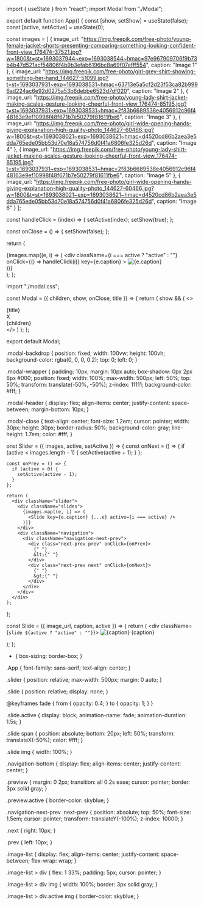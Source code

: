 import { useState } from "react";
import Modal from "./Modal";

export default function App() {
  const [show, setShow] = useState(false);
  const [active, setActive] = useState(0);

  const images = [
    {
      image_url:
        "https://img.freepik.com/free-photo/young-female-jacket-shorts-presenting-comparing-something-looking-confident-front-view_176474-37521.jpg?w=1800&t=st=1693037944~exp=1693038544~hmac=97e967909706f9b73b4b47d521acf54806f4b9b3efab6196bc8a69f07efff554",
      caption: "Image 1"
    },
    {
      image_url:
        "https://img.freepik.com/free-photo/girl-grey-shirt-showing-something-her-hand_144627-51099.jpg?t=st=1693037931~exp=1693038531~hmac=63713e5a5cf2d23f53ca82b9996ad224ac6e92d0275a53b6debbe6523d7df020",
      caption: "Image 2"
    },
    {
      image_url:
        "https://img.freepik.com/free-photo/young-lady-shirt-jacket-making-scales-gesture-looking-cheerful-front-view_176474-85195.jpg?t=st=1693037931~exp=1693038531~hmac=2f83b6689538e4056912c96f448163e9ef10998f48f671b7e50279f81611fbe6",
      caption: "Image 3"
    },
    {
      image_url:
        "https://img.freepik.com/free-photo/girl-wide-opening-hands-giving-explanation-high-quality-photo_144627-60466.jpg?w=1800&t=st=1693038021~exp=1693038621~hmac=d4520cd86b2aea3e5dda765ede05bb53d70e18a574756d0f41a6806fe325d26d",
      caption: "Image 4"
    },
    {
      image_url:
        "https://img.freepik.com/free-photo/young-lady-shirt-jacket-making-scales-gesture-looking-cheerful-front-view_176474-85195.jpg?t=st=1693037931~exp=1693038531~hmac=2f83b6689538e4056912c96f448163e9ef10998f48f671b7e50279f81611fbe6",
      caption: "Image 5"
    },
    {
      image_url:
        "https://img.freepik.com/free-photo/girl-wide-opening-hands-giving-explanation-high-quality-photo_144627-60466.jpg?w=1800&t=st=1693038021~exp=1693038621~hmac=d4520cd86b2aea3e5dda765ede05bb53d70e18a574756d0f41a6806fe325d26d",
      caption: "Image 6"
    }
  ];

  const handleClick = (index) => {
    setActive(index);
    setShow(true);
  };

  const onClose = () => {
    setShow(false);
  };

  return (
    <div className="App">
      <Modal show={show} title="Lightbox" onClose={onClose}>
        <Slider images={images} active={active} setActive={setActive} />
      </Modal>
      <div className="image-list">
        {images.map((e, i) => (
          <div
            className={i === active ? "active" : ""}
            onClick={() => handleClick(i)}
            key={e.caption}
          >
            <img src={e.image_url} alt={e.caption} />
          </div>
        ))}
      </div>
    </div>
  );
};


import "./modal.css";

const Modal = ({ children, show, onClose, title }) => {
  return (
    show && (
      <>
        <div className="modal-backdrop" onClick={onClose} />
        <div className="modal-wrapper">
          <div className="modal-content">
            <div className="modal-header">
              <div className="modal-title">{title}</div>
              <div onClick={onClose} className="modal-close">
                X
              </div>
            </div>
            <div className="modal-body">{children}</div>
          </div>
        </div>
      </>
    )
  );
};

export default Modal;

.modal-backdrop {
    position: fixed;
    width: 100vw;
    height: 100vh;
    background-color: rgba(0, 0, 0, 0.2);
    top: 0;
    left: 0;
  }
  
  .modal-wrapper {
    padding: 10px;
    margin: 10px auto;
    box-shadow: 0px 2px 6px #000;
    position: fixed;
    width: 100%;
    max-width: 500px;
    left: 50%;
    top: 50%;
    transform: translate(-50%, -50%);
    z-index: 11111;
    background-color: #fff;
  }
  
  .modal-header {
    display: flex;
    align-items: center;
    justify-content: space-between;
    margin-bottom: 10px;
  }
  
  .modal-close {
    text-align: center;
    font-size: 1.2em;
    cursor: pointer;
    width: 30px;
    height: 30px;
    border-radius: 50%;
    background-color: gray;
    line-height: 1.7em;
    color: #fff;
  }

  onst Slider = ({ images, active, setActive }) => {
    const onNext = () => {
      if (active < images.length - 1) {
        setActive(active + 1);
      }
    };
  
    const onPrev = () => {
      if (active > 0) {
        setActive(active - 1);
      }
    };
  
    return (
      <div className="slider">
        <div className="slides">
          {images.map((e, i) => (
            <Slide key={e.caption} {...e} active={i === active} />
          ))}
        </div>
        <div className="navigation">
          <div className="navigation-next-prev">
            <div class="next-prev prev" onClick={onPrev}>
              {" "}
              &lt;{" "}
            </div>
            <div class="next-prev next" onClick={onNext}>
              {" "}
              &gt;{" "}
            </div>
          </div>
        </div>
      </div>
    );
  };
  
  const Slide = ({ image_url, caption, active }) => {
    return (
      <div className={`slide ${active ? "active" : ""}`}>
        <img src={image_url} alt={caption} />
        <span>{caption}</span>
      </div>
    );
  };



  * {
  box-sizing: border-box;
}

.App {
  font-family: sans-serif;
  text-align: center;
}

.slider {
  position: relative;
  max-width: 500px;
  margin: 0 auto;
}

.slide {
  position: relative;
  display: none;
}

@keyframes fade {
  from {
    opacity: 0.4;
  }
  to {
    opacity: 1;
  }
}

.slide.active {
  display: block;
  animation-name: fade;
  animation-duration: 1.5s;
}

.slide span {
  position: absolute;
  bottom: 20px;
  left: 50%;
  transform: translateX(-50%);
  color: #fff;
}

.slide img {
  width: 100%;
}

.navigation-bottom {
  display: flex;
  align-items: center;
  justify-content: center;
}

.preview {
  margin: 0 2px;
  transition: all 0.2s ease;
  cursor: pointer;
  border: 3px solid gray;
}

.preview.active {
  border-color: skyblue;
}

.navigation-next-prev .next-prev {
  position: absolute;
  top: 50%;
  font-size: 1.5em;
  cursor: pointer;
  transform: translateY(-100%);
  z-index: 10000;
}

.next {
  right: 10px;
}

.prev {
  left: 10px;
}

.image-list {
  display: flex;
  align-items: center;
  justify-content: space-between;
  flex-wrap: wrap;
}

.image-list > div {
  flex: 1 33%;
  padding: 5px;
  cursor: pointer;
}

.image-list > div img {
  width: 100%;
  border: 3px solid gray;
}

.image-list > div.active img {
  border-color: skyblue;
}